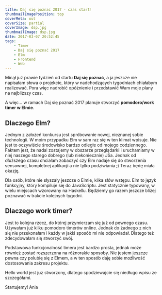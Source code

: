 ```yaml
---
title: Daj się poznać 2017 - czas start!
thumbnailImagePosition: top
coverMeta: out
coverSize: partial
coverImage: dsp.jpg
thumbnailImage: dsp.jpg
date: 2017-03-07 20:52:45
tags:
	- Timer
	- Daj się poznać 2017
	- Elm
	- Frontend
	- Web
---
```


Minął już prawie tydzień od startu **Daj się poznać**, a ja jeszcze nie napisałam słowa o projekcie, który w nadchodzących tygodniach chiałabym realizować. Pora więc nadrobić opóźnienie i przedstawić Wam moje plany na najbliższy czas.
<!-- more -->

A więc... w ramach Daj się poznać 2017 planuje stworzyć **pomodoro/work timer w Elmie**.

## Dlaczego Elm?

Jednym z założeń konkursu jest spróbowanie nowej, nieznanej sobie technologii. W moim przypadku Elm w sam raz się w ten klimat wpisuje. Nie jest to oczywiście środowisko bardzo odległe od mojego codziennego. Faktem jest, że nadal zostajemy w obszarze przeglądarki i uruchamiamy w niej naszego starego dobrego (lub niekoniecznie) JSa. Jednak od dłuższego czasu chciałam zobaczyć czy Elm nadaje się do stworzenia sensownej, kompletnej aplikacji a nie tylko podziwiania ;) Teraz będę miała okazję.

Dla osób, które nie słyszały jeszcze o Elmie, kilka słów wstępu. Elm to język funkcyjny, który kompiluje się do JavaScriptu. Jest statycznie typowany, w wielu miejscach wzorowany na Haskellu. Będziemy go razem jeszcze bliżej poznawać w trakcie kolejnych tygodni.

## Dlaczego work timer?

Jest to kolejna rzecz, do której przymierzam się już od pewnego czasu. Używałam już kilku pomodoro timerów online. Jednak do żadnego z nich się nie przekonałam i każdy w jakiś sposób mi nie odpowiadał. Dlatego też zdecydowałam się stworzyć swój.

Podstawowa funkcjonalność timera jest bardzo prosta, jednak może również zostać rozszerzona na różnorakie sposoby. Nie jestem jeszcze pewna czy polubię się z Elmem, a w ten sposób daję sobie możliwość dostosowania zakresu projektu.

Hello world jest już stworzony, dlatego spodziewajcie się niedługo wpisu ze szczegółami.

Startujemy!
Ania

